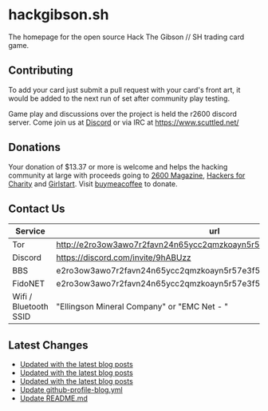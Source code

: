 # hackgibson.sh
The homepage for the open source Hack The Gibson // SH trading card game.


## Contributing

To add your card just submit a pull request with your card's front art, it would be added to the next run of set after community play testing.

Game play and discussions over the project is held the r2600 discord server. Come join us at [Discord](https://discord.com/invite/9hABUzz) or via IRC at https://www.scuttled.net/


## Donations

Your donation of $13.37 or more is welcome and helps the hacking community at large with proceeds going to [2600 Magazine](https://2600.com/), [Hackers for Charity](https://hackersforcharity.org) and [Girlstart](https://girlstart.org).  Visit [buymeacoffee](https://www.buymeacoffee.com/hackgibson.sh) to donate.


## Contact Us

Service | url
-|-
Tor | http://e2ro3ow3awo7r2favn24n65ycc2qmzkoayn5r57e3f56nvjwdcgg32ad.onion
Discord | https://discord.com/invite/9hABUzz
BBS | e2ro3ow3awo7r2favn24n65ycc2qmzkoayn5r57e3f56nvjwdcgg32ad.onion:23
FidoNET | e2ro3ow3awo7r2favn24n65ycc2qmzkoayn5r57e3f56nvjwdcgg32ad.onion:24554
Wifi / Bluetooth SSID | "Ellingson Mineral Company" or "EMC Net - <fidonet address>"

## Latest Changes
<!-- BLOG-POST-LIST:START -->
- [Updated with the latest blog posts](https://github.com/DFW2600/hackgibson.sh/commit/95296a158331af45ddfdb0cc148abe7ea9dbb0e0)
- [Updated with the latest blog posts](https://github.com/DFW2600/hackgibson.sh/commit/f519c1f63b4147a3801ede0e42d538d9c60c9581)
- [Updated with the latest blog posts](https://github.com/DFW2600/hackgibson.sh/commit/f620ed6dbab160ff6db083f13b7f240a328a5ead)
- [Update github-profile-blog.yml](https://github.com/DFW2600/hackgibson.sh/commit/540a99b11fa965e09711973cf0d85ee170489d08)
- [Update README.md](https://github.com/DFW2600/hackgibson.sh/commit/a38cb180ef918f661c784d2622f6f5e419b98633)
<!-- BLOG-POST-LIST:END -->
